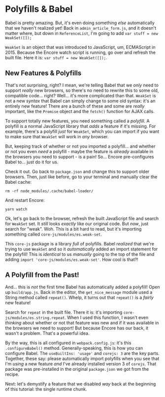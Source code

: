 # Polyfills & Babel

Babel is pretty amazing. But, it's even doing something *else* automatically
that we haven't realized yet! Back in `admin_article_form.js`, and it doesn't
matter where, but down in `ReferenceList`, I'm going to add
`var stuff = new WeakSet([]);`

`WeakSet` is an object that was introduced to JavaScript, um, ECMAScript in 2015.
Because the Encore watch script is running, go over and refresh the built file.
Here it is: `var stuff = new WeakSet([]);`.

## New Features & Polyfills

That's not surprising, right? I mean, we're telling Babel that we *only* need to
support *really* new browsers, so there's no need to rewrite this to some old,
compatible code... right? Well... it's more complicated than that. `WeakSet` is not
a new *syntax* that Babel can simply change to some old syntax: it's an entirely
new feature! There are a bunch of these and some are *really* important, like the
`Promise` object and the `fetch()` function for AJAX calls.

To support totally new features, you need something called a *polyfill*. A polyfill
is a normal JavaScript library that *adds* a feature if it's missing. For example,
there's a polyfill *just* for `WeakSet`, which you can import if you want to make
sure that `WeakSet` will work in *any* browser.

But, keeping track of whether or not you imported a polyfill... and whether or not
you even *need* a polyfill - maybe the feature is *already* available in the browsers
you need to support - is a pain! So... Encore pre-configures Babel to... just do
it for us.

Check it out. Go back to `package.json` and change this to support older browsers.
Then, just like before, go to your terminal and manually clear the Babel cache:

```terminal
rm -rf node_modules/.cache/babel-loader/
```

And restart Encore:

```terminal-silent
yarn watch
```

Ok, let's go back to the browser, refresh the built JavaScript file and search for
`WeakSet` set. It *still* looks *exactly* like our original code. But *now*, just
search for "weak". Woh. This is a bit hard to read, but it's importing something
called `core-js/modules/es.weak-set`.

This `core-js` package is a library *full* of polyfills. Babel *realized* that we're
trying to use `WeakSet` and so it *automatically* added an import statement for
the polyfill! This is *identical* to us *manually* going to the top of the file
and adding `import 'core-js/modules/es.weak-set'`. How cool is that?!

## A Polyfill from the Past!

And... this is *not* the first time Babel has automatically added a polyfill! Open
up `build/app.js`. Back in the editor, the `get_nice_message` module used a String
method called `repeat()`. Whelp, it turns out that `repeat()` is a *fairly* new
feature!

Search for `repeat` in the built file. There it is: it's importing
`core-js/modules/es.string.repeat`. When I used this function, I wasn't even
*thinking* about whether or not that feature was new and if it was available in
the browsers we need to support! But because Encore has our back, it wasn't a problem.
That's a powerful idea.

By the way, this is all configured in `webpack.config.js`: it's this
`.configureBabel()` method. Generally-speaking, this is how you can configure
Babel. The `useBuiltIns: 'usage'` and `corejs: 3` are the key parts. Together, these
say: please automatically import polyfills when you see that I'm *using* a new
feature *and* I've already installed version 3 of `corejs`. That package was
pre-installed in the original `package.json` we got from the recipe.

Next: let's demystify a feature that we disabled *way* back at the beginning of
this tutorial: the single runtime chunk.
